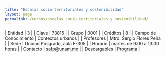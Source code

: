 ```yaml
---
title: "Escalas socio-territoriales y sostenibilidad"
layout: page
permalink: /cursos/escalas_socio-territoriales_y_sostenibilidad/
---
```




| Entidad | 3 |
| Clave | 73815 |
| Grupo | 0001 |
| Créditos | 8 |
| Campo de Conocimiento | Contextos urbanos |
| Profesores | Mtro. Sergio Flores Peña |
| Sede | Unidad Posgrado, aula F-305 |
| Horario | martes de 9:00 a 13:00 horas |
| Contacto | <safp@unam.mx> |
| Descargables |  [Programa](/assets/docs/cursos/escalas_socio_territoriales_sost.pdf) |


